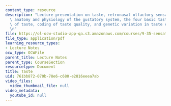 ```yaml
---
content_type: resource
description: "Lecture presentation on taste, retronasal olfactory sensation, flavor,\
  \ anatomy and physiology of the gustatory system, the four basic tastes, the pleasures\
  \ of taste, coding of taste quality, and genetic variation in taste experience.\r\
  \n"
file: https://ol-ocw-studio-app-qa.s3.amazonaws.com/courses/9-35-sensation-and-perception-spring-2009/761bb872070b78e6c680e2816eeea7ab_MIT9_35s09_lec04_taste.pdf
file_type: application/pdf
learning_resource_types:
- Lecture Notes
ocw_type: OCWFile
parent_title: Lecture Notes
parent_type: CourseSection
resourcetype: Document
title: Taste
uid: 761bb872-070b-78e6-c680-e2816eeea7ab
video_files:
  video_thumbnail_file: null
video_metadata:
  youtube_id: null
---
```

